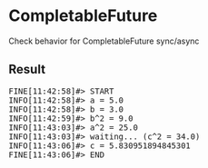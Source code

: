 # CompletableFuture
Check behavior for CompletableFuture sync/async 

## Result
<pre>
FINE[11:42:58]#> START
INFO[11:42:58]#> a = 5.0
INFO[11:42:58]#> b = 3.0
INFO[11:42:59]#> b^2 = 9.0
INFO[11:43:03]#> a^2 = 25.0
INFO[11:43:03]#> waiting... (c^2 = 34.0)
INFO[11:43:06]#> c = 5.830951894845301
FINE[11:43:06]#> END
</pre>
